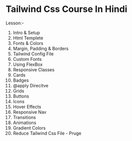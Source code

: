 # Tailwind Css Course In Hindi

Lesson:- 

1. Intro & Setup
2. Html Templete
3. Fonts & Colors
4. Margin, Padding & Borders
5. Tailwind Config File
6. Custom Fonts 
7. Using FlexBox
8. Responsive Classes
9. Cards 
10. Badges
11. @apply Direcitve
12. Grids
13. Buttons
14. Icons
15. Hover Effects
16. Responsive Nav
17. Transitions
18. Animations
19. Gradient Colors
20. Reduce Tailwind Css File - Pruge






